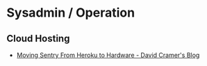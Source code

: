 # Sysadmin / Operation

## Cloud Hosting
- [Moving Sentry From Heroku to Hardware - David Cramer's Blog](http://justcramer.com/2012/08/30/how-noops-works-for-sentry/)
